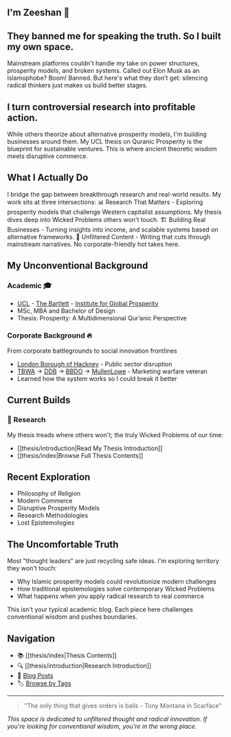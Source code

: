 ## I'm Zeeshan 👋

## They banned me for speaking the truth. So I built my own space.
Mainstream platforms couldn't handle my take on power structures, prosperity models, and broken systems. Called out Elon Musk as an Islamophobe? Boom! Banned. But here's what they don't get: silencing radical thinkers just makes us build better stages.

## I turn controversial research into profitable action.
While others theorize about alternative prosperity models, I'm building businesses around them. My UCL thesis on Quranic Prosperity is the blueprint for sustainable ventures. This is where ancient theoretic wisdom meets disruptive commerce.

## What I Actually Do
I bridge the gap between breakthrough research and real-world results. My work sits at three intersections:
📊 Research That Matters - Exploring prosperity models that challenge Western capitalist assumptions. My thesis dives deep into Wicked Problems others won't touch.
🏗️ Building Real Businesses - Turning insights into income, and scalable systems based on alternative frameworks.
🎯 Unfiltered Content - Writing that cuts through mainstream narratives. No corporate-friendly hot takes here.

## My Unconventional Background

### Academic 🎓

- [UCL](https://x.com/UCL) - [The Bartlett](https://x.com/TheBartlettUCL) - [Institute for Global Prosperity](https://x.com/Glo_Pro)
- MSc, MBA and Bachelor of Design
- Thesis: Prosperity: A Multidimensional Qur’anic
Perspective

### Corporate Background 🔥

From corporate battlegrounds to social innovation frontlines

- [London Borough of Hackney](https://hackney.gov.uk/) - Public sector disruption
- [TBWA](https://www.tbwa.com/) → [DDB](https://www.ddb.com/) → [BBDO](https://www.bbdo.com/) → [MullenLowe](https://www.mullenlowe.com/) - Marketing warfare veteran
- Learned how the system works so I could break it better

## Current Builds
### 🔬 Research
My thesis treads where others won't; the truly Wicked Problems of our time:
- [[thesis/introduction|Read My Thesis Introduction]]
- [[thesis/index|Browse Full Thesis Contents]]

## Recent Exploration
- Philosophy of Religion
- Modern Commerce
- Disruptive Prosperity Models
- Research Methodologies
- Lost Epistemologies

## The Uncomfortable Truth
Most "thought leaders" are just recycling safe ideas. I'm exploring territory they won't touch:

- Why Islamic prosperity models could revolutionize modern challenges
- How traditional epistemologies solve contemporary Wicked Problems
- What happens when you apply radical research to real commerce

This isn't your typical academic blog. Each piece here challenges conventional wisdom and pushes boundaries.

## Navigation
- 📚 [[thesis/index|Thesis Contents]]
- 🔍 [[thesis/introduction|Research Introduction]]
- 📝 [Blog Posts](/tags/blog)
- 🏷️ [Browse by Tags](/tags)

---

> "The only thing that gives orders is balls - Tony Montana in Scarface"

*This space is dedicated to unfiltered thought and radical innovation. If you're looking for conventional wisdom, you're in the wrong place.*